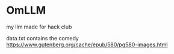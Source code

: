 # OmLLM
my llm made for hack club


data.txt contains the comedy 
https://www.gutenberg.org/cache/epub/580/pg580-images.html
